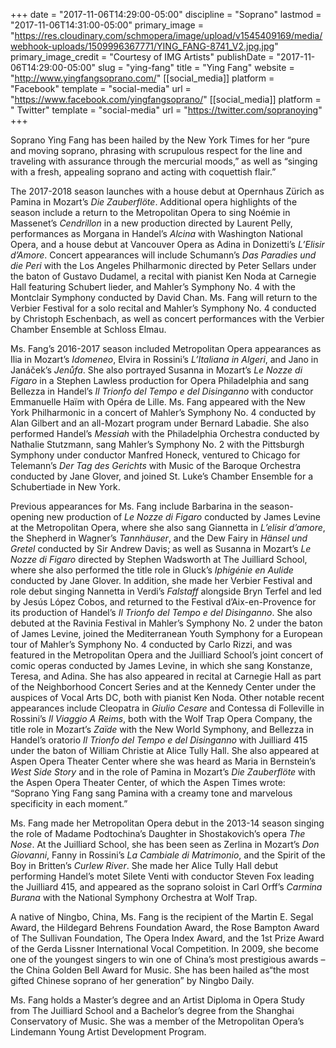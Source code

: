 +++
date = "2017-11-06T14:29:00-05:00"
discipline = "Soprano"
lastmod = "2017-11-06T14:31:00-05:00"
primary_image = "https://res.cloudinary.com/schmopera/image/upload/v1545409169/media/webhook-uploads/1509996367771/YING_FANG-8741_V2.jpg.jpg"
primary_image_credit = "Courtesy of IMG Artists"
publishDate = "2017-11-06T14:29:00-05:00"
slug = "ying-fang"
title = "Ying Fang"
website = "http://www.yingfangsoprano.com/"
[[social_media]]
platform = "Facebook"
template = "social-media"
url = "https://www.facebook.com/yingfangsoprano/"
[[social_media]]
platform = " Twitter"
template = "social-media"
url = "https://twitter.com/sopranoying"
+++

Soprano Ying Fang has been hailed by the New York Times for her “pure and moving soprano, phrasing with scrupulous respect for the line and traveling with assurance through the mercurial moods,” as well as “singing with a fresh, appealing soprano and acting with coquettish flair.”

The 2017-2018 season launches with a house debut at Opernhaus Zürich as Pamina in Mozart’s *Die Zauberflöte*. Additional opera highlights of the season include a return to the Metropolitan Opera to sing Noémie in Massenet’s *Cendrillon* in a new production directed by Laurent Pelly, performances as Morgana in Handel’s *Alcina* with Washington National Opera, and a house debut at Vancouver Opera as Adina in Donizetti’s *L’Elisir d’Amore*. Concert appearances will include Schumann’s *Das Paradies und die Peri* with the Los Angeles Philharmonic directed by Peter Sellars under the baton of Gustavo Dudamel, a recital with pianist Ken Noda at Carnegie Hall featuring Schubert lieder, and Mahler’s Symphony No. 4 with the Montclair Symphony conducted by David Chan. Ms. Fang will return to the Verbier Festival for a solo recital and Mahler’s Symphony No. 4 conducted by Christoph Eschenbach, as well as concert performances with the Verbier Chamber Ensemble at Schloss Elmau. 

Ms. Fang’s 2016-2017 season included Metropolitan Opera appearances as Ilia in Mozart’s *Idomeneo*, Elvira in Rossini’s *L’Italiana in Algeri*, and Jano in Janáček’s *Jenůfa*. She also portrayed Susanna in Mozart’s *Le Nozze di Figaro* in a Stephen Lawless production for Opera Philadelphia and sang Bellezza in Handel’s *Il Trionfo del Tempo e del Disinganno* with conductor Emmanuelle Haïm with Opéra de Lille. Ms. Fang appeared with the New York Philharmonic in a concert of Mahler’s Symphony No. 4 conducted by Alan Gilbert and an all-Mozart program under Bernard Labadie. She also performed Handel’s *Messiah* with the Philadelphia Orchestra conducted by Nathalie Stutzmann, sang Mahler’s Symphony No. 2 with the Pittsburgh Symphony under conductor Manfred Honeck, ventured to Chicago for Telemann’s *Der Tag des Gerichts* with Music of the Baroque Orchestra conducted by Jane Glover, and joined St. Luke’s Chamber Ensemble for a Schubertiade in New York. 

Previous appearances for Ms. Fang include Barbarina in the season-opening new production of *Le Nozze di Figaro* conducted by James Levine at the Metropolitan Opera, where she also sang Giannetta in *L’elisir d’amore*, the Shepherd in Wagner’s *Tannhäuser*, and the Dew Fairy in *Hänsel und Gretel* conducted by Sir Andrew Davis; as well as Susanna in Mozart’s *Le Nozze di Figaro* directed by Stephen Wadsworth at The Juilliard School, where she also performed the title role in Gluck’s *Iphigénie en Aulide* conducted by Jane Glover. In addition, she made her Verbier Festival and role debut singing Nannetta in Verdi’s *Falstaff* alongside Bryn Terfel and led by Jesús López Cobos, and returned to the Festival d’Aix-en-Provence for its production of Handel’s *Il Trionfo del Tempo e del Disinganno*. She also debuted at the Ravinia Festival in Mahler’s Symphony No. 2 under the baton of James Levine, joined the Mediterranean Youth Symphony for a European tour of Mahler’s Symphony No. 4 conducted by Carlo Rizzi, and was featured in the Metropolitan Opera and the Juilliard School’s joint concert of comic operas conducted by James Levine, in which she sang Konstanze, Teresa, and Adina. She has also appeared in recital at Carnegie Hall as part of the Neighborhood Concert Series and at the Kennedy Center under the auspices of Vocal Arts DC, both with pianist Ken Noda. Other notable recent appearances include Cleopatra in *Giulio Cesare* and Contessa di Folleville in Rossini’s *Il Viaggio A Reims*, both with the Wolf Trap Opera Company, the title role in Mozart’s *Zaïde* with the New World Symphony, and Bellezza in Handel’s oratorio *Il Trionfo del Tempo e del Disinganno* with Juilliard 415 under the baton of William Christie at Alice Tully Hall. She also appeared at Aspen Opera Theater Center where she was heard as Maria in Bernstein’s *West Side Story* and in the role of Pamina in Mozart’s *Die Zauberflöte* with the Aspen Opera Theater Center, of which the Aspen Times wrote: “Soprano Ying Fang sang Pamina with a creamy tone and marvelous specificity in each moment.”

Ms. Fang made her Metropolitan Opera debut in the 2013-14 season singing the role of Madame Podtochina’s Daughter in Shostakovich’s opera *The Nose*. At the Juilliard School, she has been seen as Zerlina in Mozart’s *Don Giovanni*, Fanny in Rossini’s *La Cambiale di Matrimonio*, and the Spirit of the Boy in Britten’s *Curlew River*.  She made her Alice Tully Hall debut performing Handel’s motet Silete Venti with conductor Steven Fox leading the Juilliard 415, and appeared as the soprano soloist in Carl Orff’s *Carmina Burana* with the National Symphony Orchestra at Wolf Trap. 

A native of Ningbo, China, Ms. Fang is the recipient of the Martin E. Segal Award, the Hildegard Behrens Foundation Award, the Rose Bampton Award of The Sullivan Foundation, The Opera Index Award, and the 1st Prize Award of the Gerda Lissner International Vocal Competition. In 2009, she become one of the youngest singers to win one of China’s most prestigious awards – the China Golden Bell Award for Music. She has been hailed as“the most gifted Chinese soprano of her generation” by Ningbo Daily. 

Ms. Fang holds a Master’s degree and an Artist Diploma in Opera Study from The Juilliard School and a Bachelor’s degree from the Shanghai Conservatory of Music. She was a member of the Metropolitan Opera’s Lindemann Young Artist Development Program.
